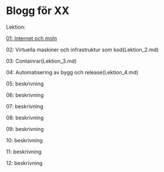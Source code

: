 # Blogg för XX

Lektion:

[01: Internet och moln](Lektion_1.md)

02: Virtuella maskiner och infrastruktur som kod(Lektion_2.md)

03: Containrar(Lektion_3.md)

04: Automatisering av bygg och release(Lektion_4.md)

05: beskrivning

06: beskrivning

07: beskrivning

08: beskrivning

09: beskrivning

10: beskrivning

11: beskrivning

12: beskrivning
